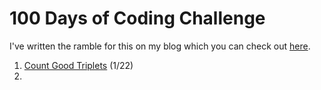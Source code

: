 # 100 Days of Coding Challenge

I've written the ramble for this on my blog which you can check out [here](https://hemamurhtyportfolio.wordpress.com/home/tech/100-days-of-coding-challenge/).

1. [Count Good Triplets](https://github.com/hema59/Technical-Interview/tree/master/100-Days-Coding-Challenge/1_Count_Good_Triplets) (1/22)
2. 
